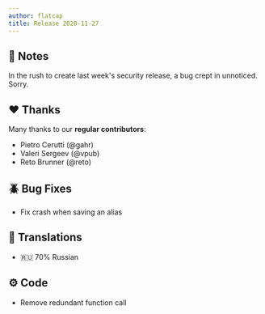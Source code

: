 ```yaml
---
author: flatcap
title: Release 2020-11-27
---
```


## :book: Notes

In the rush to create last week's security release, a bug crept in unnoticed.
Sorry.

## :heart: Thanks

Many thanks to our **regular contributors**:

- Pietro Cerutti (@gahr)
- Valeri Sergeev (@vpub)
- Reto Brunner (@reto)

## :beetle: Bug Fixes

- Fix crash when saving an alias

## :black_flag: Translations

- :ru: 70% Russian

## :gear: Code

- Remove redundant function call

